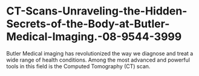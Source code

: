 # CT-Scans-Unraveling-the-Hidden-Secrets-of-the-Body-at-Butler-Medical-Imaging.-08-9544-3999
Butler Medical imaging has revolutionized the way we diagnose and treat a wide range of health conditions. Among the most advanced and powerful tools in this field is the Computed Tomography (CT) scan. 
